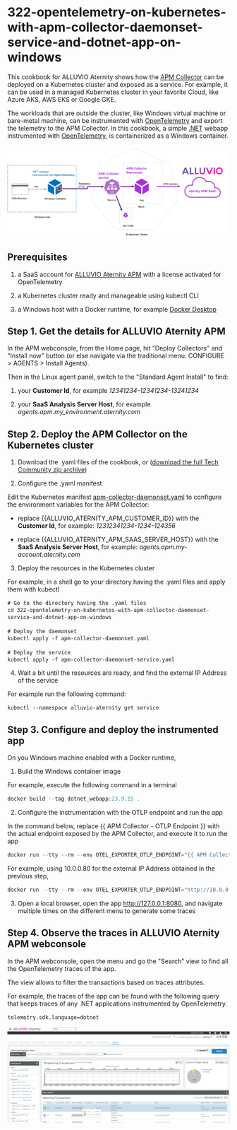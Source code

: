 # 322-opentelemetry-on-kubernetes-with-apm-collector-daemonset-service-and-dotnet-app-on-windows

This cookbook for ALLUVIO Aternity shows how the [APM Collector](https://hub.docker.com/r/aternity/apm-collector) can be deployed on a Kubernetes cluster and exposed as a service.
For example, it can be used in a managed Kubernetes cluster in your favorite Cloud, like Azure AKS, AWS EKS or Google GKE.

The workloads that are outside the cluster, like Windows virtual machine or bare-metal machine, can be instrumented with [OpenTelemetry](https://opentelemetry.io) and export the telemetry to the APM Collector.
In this cookbook, a simple [.NET](https://dotnet.microsoft.com) webapp instrumented with [OpenTelemetry](https://opentelemetry.io), is containerized as a Windows container.

![Cookbook 322](images/cookbook-322.png)

## Prerequisites

1. a SaaS account for [ALLUVIO Aternity APM](https://www.riverbed.com/products/application-performance-monitoring) with a license activated for OpenTelemetry

2. a Kubernetes cluster ready and manageable using kubectl CLI

3. a Windows host with a Docker runtime, for example [Docker Desktop](https://www.docker.com/products/docker-desktop/)

## Step 1. Get the details for ALLUVIO Aternity APM

In the APM webconsole, from the Home page, hit "Deploy Collectors" and "Install now" button (or else navigate via the traditional menu: CONFIGURE > AGENTS > Install Agents).

Then in the Linux agent panel, switch to the "Standard Agent Install" to find:

1. your **Customer Id**, for example *12341234-12341234-13241234*

2. your **SaaS Analysis Server Host**, for example *agents.apm.my_environment.aternity.com*

## Step 2. Deploy the APM Collector on the Kubernetes cluster

1. Download the .yaml files of the cookbook, or ([download the full Tech Community zip archive](https://github.com/Aternity/Tech-Community/archive/refs/heads/main.zip))

2. Configure the .yaml manifest

Edit the Kubernetes manifest [apm-collector-daemonset.yaml](apm-collector-daemonset.yaml) to configure the environment variables for the APM Collector:

- replace {{ALLUVIO_ATERNITY_APM_CUSTOMER_ID}} with the **Customer Id**, for example: *12312341234-1234-124356*

- replace {{ALLUVIO_ATERNITY_APM_SAAS_SERVER_HOST}} with the **SaaS Analysis Server Host**, for example: *agents.apm.my-account.aternity.com*

3. Deploy the resources in the Kubernetes cluster

For example, in a shell go to your directory having the .yaml files and apply them with kubectl

```shell
# Go to the directory having the .yaml files
cd 322-opentelemetry-on-kubernetes-with-apm-collector-daemonset-service-and-dotnet-app-on-windows

# Deploy the daemonset
kubectl apply -f apm-collector-daemonset.yaml

# Deploy the service
kubectl apply -f apm-collector-daemonset-service.yaml
```

4. Wait a bit until the resources are ready, and find the external IP Address of the service

For example run the following command:

```shell
kubectl --namespace alluvio-aternity get service
```

## Step 3. Configure and deploy the instrumented app

On you Windows machine enabled with a Docker runtime,

1. Build the Windows container image

For example, execute the following command in a terminal

```PowerShell
docker build --tag dotnet_webapp:23.9.15 .
```

2. Configure the instrumentation with the OTLP endpoint and run the app

In the command below, replace {{ APM Collector - OTLP Endpoint }} with the actual endpoint exposed by the APM Collector, and execute it to run the app

```PowerShell
docker run --tty --rm --env OTEL_EXPORTER_OTLP_ENDPOINT="{{ APM Collector - OTLP Endpoint }} " --publish 8080:80 dotnet_webapp:23.9.15
```

For example, using 10.0.0.80 for the external IP Address obtained in the previous step,

```PowerShell
docker run --tty --rm --env OTEL_EXPORTER_OTLP_ENDPOINT="http://10.0.0.80:4317" --publish 8080:80 dotnet_webapp:23.9.15
```

3. Open a local browser, open the app http://127.0.0.1:8080, and navigate multiple times on the different menu to generate some traces


## Step 4. Observe the traces in ALLUVIO Aternity APM webconsole 

In the APM webconsole, open the menu and go the "Search" view to find all the OpenTelemetry traces of the app. 

The view allows to filter the transactions based on traces attributes.

For example, the traces of the app can be found with the following query that keeps traces of any .NET applications instrumented by OpenTelemetry.

```query
telemetry.sdk.language=dotnet
```

![Cookbook-322 OpenTelemetry Transactions](images/cookbook-322-transactions.png)
